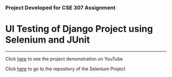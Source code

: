 ### Project Developed for CSE 307 Assignment

# UI Testing of Django Project using Selenium and JUnit
___
Click [here](https://www.youtube.com/watch?v=KnRDzHl9794) to see the project demonstration on YouTube

Click [here](https://github.com/NazmulTakbir/SeleniumAssignment) to go to the repository of the Selenium Project

